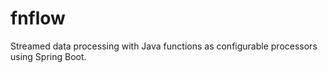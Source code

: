 # fnflow
Streamed data processing with Java functions as configurable processors using Spring Boot.
